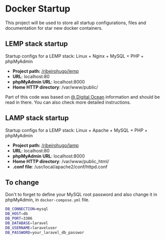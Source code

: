 # Docker Startup
This project will be used to store all startup configurations, files and documentation for star new docker containers.

## LEMP stack startup
Startup configs for a LEMP stack: Linux + Nginx + MySQL + PHP + phpMyAdmin

- **Project path:** [/ribeirohugo/lemp](https://github.com/ribeirohugo/docker_startup/tree/master/lemp)
- **URL**: localhost:80
- **phpMyAdmin URL**: localhost:8000
- **Home HTTP directory**: /var/www/public/

Part of this code was based on [@ Digital Ocean](https://www.digitalocean.com/community/tutorials/how-to-set-up-laravel-nginx-and-mysql-with-docker-compose) information and should be read in there. You can also check more detailed instructions.

## LAMP stack startup
Startup configs for a LEMP stack: Linux + Apache + MySQL + PHP + phpMyAdmin

- **Project path:** [/ribeirohugo/lamp](https://github.com/ribeirohugo/docker_startup/tree/master/lemp)
- **URL**: localhost:80
- **phpMyAdmin URL**: localhost:8000
- **Home HTTP directory**: /var/www/public_html/
- **.conf file**: /usr/local/apache2/conf/httpd.conf

## To change
Don't to forget to define your MySQL root password and also change it in phpMyAdmin, in `docker-compose.yml` file.

```bash
DB_CONNECTION=mysql
DB_HOST=db
DB_PORT=3306
DB_DATABASE=laravel
DB_USERNAME=laraveluser
DB_PASSWORD=your_laravel_db_passwor
```
